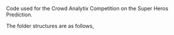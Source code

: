 Code used for the Crowd Analytix Competition on the Super Heros Prediction.

The folder structures are as follows,
